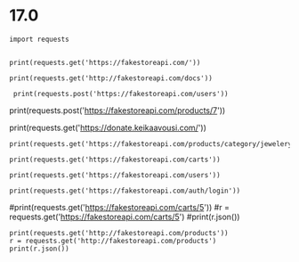 # 17.0

    import requests
    
    
    print(requests.get('https://fakestoreapi.com/'))

    print(requests.get('http://fakestoreapi.com/docs'))

     print(requests.post('https://fakestoreapi.com/users'))
  
   print(requests.post('https://fakestoreapi.com/products/7'))

   print(requests.get('https://donate.keikaavousi.com/'))

    print(requests.get('https://fakestoreapi.com/products/category/jewelery'))

    print(requests.get('https://fakestoreapi.com/carts'))

    print(requests.get('https://fakestoreapi.com/users'))

    print(requests.get('https://fakestoreapi.com/auth/login'))

#print(requests.get('https://fakestoreapi.com/carts/5'))
#r = requests.get('https://fakestoreapi.com/carts/5')
#print(r.json())

    print(requests.get('http://fakestoreapi.com/products'))
    r = requests.get('http://fakestoreapi.com/products')
    print(r.json())
